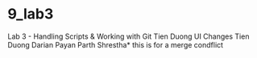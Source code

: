 # 9_lab3
Lab 3 - Handling Scripts &amp; Working with Git
Tien Duong UI Changes
Tien Duong
Darian Payan
Parth Shrestha*
this is for a merge condflict


